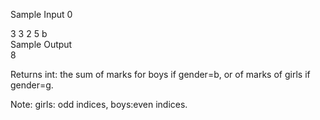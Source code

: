 Sample Input 0

3
3
2
5
b  
Sample Output  
8

Returns
int: the sum of marks for boys if gender=b, or of marks of girls if gender=g. 

Note: girls: odd indices, boys:even indices.
